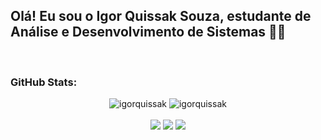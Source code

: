 ## Olá! Eu sou o Igor Quissak Souza, estudante de Análise e Desenvolvimento de Sistemas 👋🫡
<br>

<!--
**igorquissak/igorquissak** is a ✨ _special_ ✨ repository because its `README.md` (this file) appears on your GitHub profile.

Here are some ideas to get you started:

- 🔭 I’m currently working on ...
- 🌱 I’m currently learning ...
- 👯 I’m looking to collaborate on ...
- 🤔 I’m looking for help with ...
- 💬 Ask me about ...
- 📫 How to reach me: ...
- 😄 Pronouns: ...
- ⚡ Fun fact: ...
-->
<h3>GitHub Stats:</h3>

<div align = "center">
<img heigth=200 src="https://github-readme-stats-swart-rho.vercel.app/api?username=igorquissak&show_icons=true&theme=dark&include_all_commits=true" alt="igorquissak">
<img heigth=200 src="https://github-readme-stats-swart-rho.vercel.app/api/top-langs/?username=igorquissak&show_icons=true&theme=dark&layout=compact" alt="igorquissak"/>
</div>
</br>

<div align = "center">
<a href="https://instagram.com/quissak_igor" target="_blank"><img src="https://img.shields.io/badge/-Instagram-%23E4405F?style=for-the-badge&logo=instagram&logoColor=white" target="_blank"></a>
<a href = "mailto:igorquissak1@gmail.com"><img src="https://img.shields.io/badge/-Gmail-%23333?style=for-the-badge&logo=gmail&logoColor=white" target="_blank"></a> 
<a href="https://www.linkedin.com/in/igorquissaksouza/" target="_blank"><img src="https://img.shields.io/badge/-LinkedIn-%230077B5?style=for-the-badge&logo=linkedin&logoColor=white" target="_blank"></a> 
</div>
